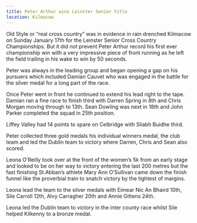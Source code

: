 ```yaml
---
title: Peter Arthur wins Leinster Senior title
location: Kilmacow
---
```


Old Style or “real cross country” was in evidence in rain drenched Kilmacow on Sunday January 17th for the Leinster Senior Cross Country Championships.
But it did not prevent Peter Arthur record his first ever championship win with a very impressive piece of front running as he left the field trailing in his wake to win by 50 seconds.

Peter was always in the leading group and began opening a gap on his pursuers which included Damian Cauvet who was engaged in the battle for the silver medal for a long part of the race.

Once Peter went in front he continued to extend his lead right to the tape.
Damian ran a fine race to finish third with Darren Spring in 8th and Chris Morgan moving through to 13th.
Sean Dowling was next in 18th and John Parker completed the squad in 25th position.

Liffey Valley had 14 points to spare on Celbridge with Sliabh Buidhe third.

Peter collected three gold medals his individual winners medal, the club team and led the Dublin team to victory where Darren, Chris and Sean also scored.

Leona O’Reilly took over at the front of the women’s 5k from an early stage and looked to be on her way to victory entering the last 200 metres but the fast finishing St.Abban’s athlete Mary Ann O’Sullivan came down the finish funnel like the proverbial train to snatch victory by the tightest of margins.

Leona lead the team to the silver medals with Eimear Nic An Bhaird 10th, Sile Carroll 12th, Alvy Carragher 20th and Annie Gittens 24th.

Leona led the Dublin team to victory in the inter county race whilst Sile helped Kilkenny to a bronze medal.
